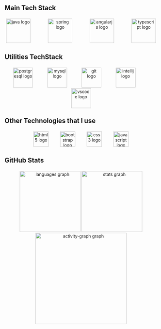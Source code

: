 <h2 align="left">Main Tech Stack</h2>

###

<div align="center">
  <img src="https://skillicons.dev/icons?i=java" height="80" alt="java logo"  />
  <img width="50" />
  <img src="https://cdn.simpleicons.org/spring/6DB33F" height="80" alt="spring logo"  />
  <img width="50" />
  <img src="https://cdn.jsdelivr.net/gh/devicons/devicon/icons/angularjs/angularjs-original.svg" height="80" alt="angularjs logo"  />
  <img width="50" />
  <img src="https://skillicons.dev/icons?i=ts" height="80" alt="typescript logo"  />
</div>

###

<h2 align="left">Utilities TechStack</h2>

###

<div align="center">
  <img src="https://cdn.simpleicons.org/postgresql/4169E1" height="65" alt="postgresql logo"  />
  <img width="40" />
  <img src="https://cdn.simpleicons.org/mysql/4479A1" height="65" alt="mysql logo"  />
  <img width="40" />
  <img src="https://cdn.jsdelivr.net/gh/devicons/devicon/icons/git/git-original.svg" height="65" alt="git logo"  />
  <img width="40" />
  <img src="https://cdn.jsdelivr.net/gh/devicons/devicon/icons/intellij/intellij-original.svg" height="65" alt="intellij logo"  />
  <img width="40" />
  <img src="https://cdn.jsdelivr.net/gh/devicons/devicon/icons/vscode/vscode-original.svg" height="65" alt="vscode logo"  />
</div>

###

<h2 align="left">Other Technologies that I use</h2>

###

<div align="center">
  <img src="https://cdn.jsdelivr.net/gh/devicons/devicon/icons/html5/html5-original.svg" height="50" alt="html5 logo"  />
  <img width="30" />
  <img src="https://cdn.jsdelivr.net/gh/devicons/devicon/icons/bootstrap/bootstrap-original.svg" height="50" alt="bootstrap logo"  />
  <img width="30" />
  <img src="https://cdn.jsdelivr.net/gh/devicons/devicon/icons/css3/css3-original.svg" height="50" alt="css3 logo"  />
  <img width="30" />
  <img src="https://cdn.simpleicons.org/javascript/F7DF1E" height="50" alt="javascript logo"  />
</div>

<h2 align="left">GitHub Stats</h2>

###

<div align="center">
  <img src="https://github-readme-stats.vercel.app/api/top-langs?username=Gatasso&locale=en&hide_title=false&layout=compact&card_width=300&langs_count=5&theme=moltack&hide_border=false&order=2&custom_title=Projects%20Tech%20Stack" height="200" alt="languages graph"  />
  <img src="https://github-readme-stats.vercel.app/api?username=Gatasso&hide_title=false&hide_rank=false&show_icons=true&include_all_commits=true&count_private=true&disable_animations=false&theme=kacho_ga&locale=en&hide_border=false&order=1&custom_title=My%20track:" height="200" alt="stats graph"  />
  <img src="https://github-readme-activity-graph.vercel.app/graph?username=Gatasso&radius=16&theme=tokyo-day&area=true&order=5&hide_border=false&hide_title=false" height="300" alt="activity-graph graph"  />
</div>

###
